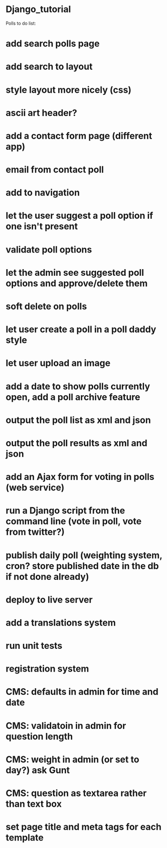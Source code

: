 Django_tutorial
===============

Polls to do list:

# add search polls page
# add search to layout
# style layout more nicely (css)
# ascii art header?

# add a contact form page (different app)
# email from contact poll
# add to navigation

# let the user suggest a poll option if one isn't present
# validate poll options
# let the admin see suggested poll options and approve/delete them

# soft delete on polls
# let user create a poll in a poll daddy style
# let user upload an image

# add a date to show polls currently open, add a poll archive feature
# output the poll list as xml and json
# output the poll results as xml and json

# add an Ajax form for voting in polls (web service)

# run a Django script from the command line (vote in poll, vote from twitter?)
# publish daily poll (weighting system, cron? store published date in the db if not done already)

# deploy to live server
# add a translations system

# run unit tests
# registration system

# CMS: defaults in admin for time and date
# CMS: validatoin in admin for question length
# CMS: weight in admin (or set to day?) ask Gunt
# CMS: question as textarea rather than text box

# set page title and meta tags for each template
